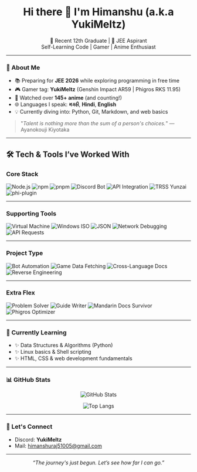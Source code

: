 <h1 align="center">Hi there 👋 I'm Himanshu (a.k.a YukiMeltz)</h1>

<p align="center">
  🌸 Recent 12th Graduate | 🎯 JEE Aspirant <br>
  Self-Learning Code | Gamer | Anime Enthusiast
</p>

---

### 🧠 About Me

- 📚 Preparing for **JEE 2026** while exploring programming in free time
- 🎮 Gamer tag: **YukiMeltz** (Genshin Impact AR59 | Phigros RKS 11.95)
- 🎥 Watched over **145+ anime** (and counting!)
- 🌐 Languages I speak: **𑂧𑂏𑂯𑂲**, **Hindi**, **English**
- 💡 Currently diving into: Python, Git, Markdown, and web basics

> "*Talent is nothing more than the sum of a person's choices.*" — Ayanokouji Kiyotaka

---

## 🛠 Tech & Tools I’ve Worked With

### **Core Stack**
![Node.js](https://img.shields.io/badge/Node.js-339933?style=for-the-badge&logo=node.js&logoColor=white)
![npm](https://img.shields.io/badge/npm-CB3837?style=for-the-badge&logo=npm&logoColor=white)
![pnpm](https://img.shields.io/badge/pnpm-F69220?style=for-the-badge&logo=pnpm&logoColor=white)
![Discord Bot](https://img.shields.io/badge/Discord%20Bot-5865F2?style=for-the-badge&logo=discord&logoColor=white)
![API Integration](https://img.shields.io/badge/API%20Integration-FF6F00?style=for-the-badge&logo=swagger&logoColor=white)
![TRSS Yunzai](https://img.shields.io/badge/TRSS%20Yunzai-2E86C1?style=for-the-badge&logo=wechat&logoColor=white)
![phi-plugin](https://img.shields.io/badge/phi--plugin-FF69B4?style=for-the-badge&logo=music&logoColor=white)

---

### **Supporting Tools**
![Virtual Machine](https://img.shields.io/badge/VMware/VirtualBox-607D8B?style=for-the-badge&logo=virtualbox&logoColor=white)
![Windows ISO](https://img.shields.io/badge/Windows%20ISO-0078D6?style=for-the-badge&logo=windows&logoColor=white)
![JSON](https://img.shields.io/badge/JSON-000000?style=for-the-badge&logo=json&logoColor=white)
![Network Debugging](https://img.shields.io/badge/Network%20Debugging-4CAF50?style=for-the-badge&logo=wireshark&logoColor=white)
![API Requests](https://img.shields.io/badge/API%20Requests-FF5722?style=for-the-badge&logo=postman&logoColor=white)

---

### **Project Type**
![Bot Automation](https://img.shields.io/badge/Bot%20Automation-FFB300?style=for-the-badge&logo=robotframework&logoColor=white)
![Game Data Fetching](https://img.shields.io/badge/Game%20Data%20Fetching-7E57C2?style=for-the-badge&logo=steam&logoColor=white)
![Cross-Language Docs](https://img.shields.io/badge/CN%20Docs%20Survivor-FF1744?style=for-the-badge&logo=googletranslate&logoColor=white)
![Reverse Engineering](https://img.shields.io/badge/Reverse%20Engineering-212121?style=for-the-badge&logo=gitbook&logoColor=white)

---

### **Extra Flex**
![Problem Solver](https://img.shields.io/badge/Problem%20Solver-00C853?style=for-the-badge&logo=hackthebox&logoColor=white)
![Guide Writer](https://img.shields.io/badge/Guide%20Writer-FF4081?style=for-the-badge&logo=markdown&logoColor=white)
![Mandarin Docs Survivor](https://img.shields.io/badge/Mandarin%20Docs%20Survivor-00897B?style=for-the-badge&logo=readthedocs&logoColor=white)
![Phigros Optimizer](https://img.shields.io/badge/Phigros%20Optimizer-6A1B9A?style=for-the-badge&logo=playstation&logoColor=white)

---

### 🌱 Currently Learning

- ✨ Data Structures & Algorithms (Python)
- ✨ Linux basics & Shell scripting
- ✨ HTML, CSS & web development fundamentals

---

### 📊 GitHub Stats

<p align="center">
  <img src="https://github-readme-stats.vercel.app/api?username=HimanshuRaj51005&show_icons=true&theme=tokyonight" alt="GitHub Stats" />
</p>

<p align="center">
  <img src="https://github-readme-stats.vercel.app/api/top-langs/?username=HimanshuRaj51005&layout=compact&theme=tokyonight" alt="Top Langs" />
</p>

---

### 💬 Let's Connect

- Discord: **YukiMeltz**
- Mail: [himanshuraj51005@gmail.com](mailto:himanshuraj51005@gmail.com)

---

<p align="center"><i>“The journey's just begun. Let’s see how far I can go.”</i></p>
